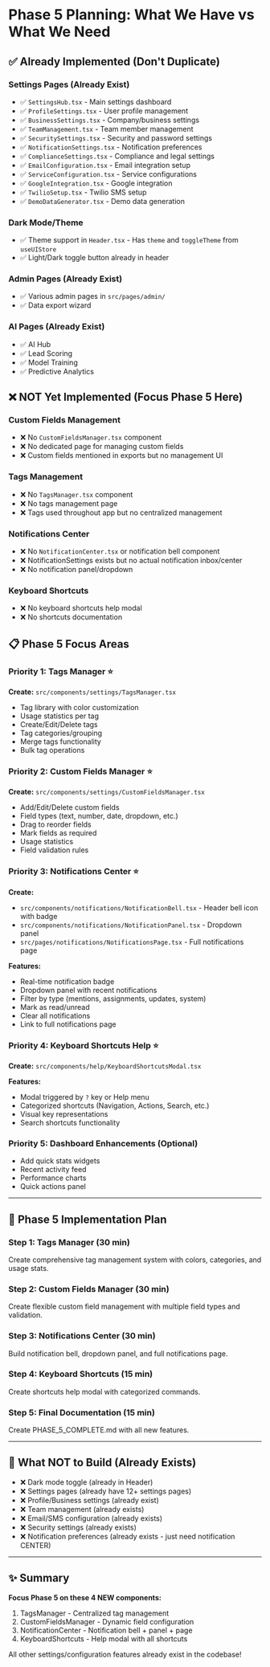 # Phase 5 Planning: What We Have vs What We Need

## ✅ Already Implemented (Don't Duplicate)

### Settings Pages (Already Exist)
- ✅ `SettingsHub.tsx` - Main settings dashboard
- ✅ `ProfileSettings.tsx` - User profile management
- ✅ `BusinessSettings.tsx` - Company/business settings
- ✅ `TeamManagement.tsx` - Team member management
- ✅ `SecuritySettings.tsx` - Security and password settings
- ✅ `NotificationSettings.tsx` - Notification preferences
- ✅ `ComplianceSettings.tsx` - Compliance and legal settings
- ✅ `EmailConfiguration.tsx` - Email integration setup
- ✅ `ServiceConfiguration.tsx` - Service configurations
- ✅ `GoogleIntegration.tsx` - Google integration
- ✅ `TwilioSetup.tsx` - Twilio SMS setup
- ✅ `DemoDataGenerator.tsx` - Demo data generation

### Dark Mode/Theme
- ✅ Theme support in `Header.tsx` - Has `theme` and `toggleTheme` from `useUIStore`
- ✅ Light/Dark toggle button already in header

### Admin Pages (Already Exist)
- ✅ Various admin pages in `src/pages/admin/`
- ✅ Data export wizard

### AI Pages (Already Exist)
- ✅ AI Hub
- ✅ Lead Scoring
- ✅ Model Training
- ✅ Predictive Analytics

## ❌ NOT Yet Implemented (Focus Phase 5 Here)

### Custom Fields Management
- ❌ No `CustomFieldsManager.tsx` component
- ❌ No dedicated page for managing custom fields
- ❌ Custom fields mentioned in exports but no management UI

### Tags Management
- ❌ No `TagsManager.tsx` component
- ❌ No tags management page
- ❌ Tags used throughout app but no centralized management

### Notifications Center
- ❌ No `NotificationCenter.tsx` or notification bell component
- ❌ NotificationSettings exists but no actual notification inbox/center
- ❌ No notification panel/dropdown

### Keyboard Shortcuts
- ❌ No keyboard shortcuts help modal
- ❌ No shortcuts documentation

## 📋 Phase 5 Focus Areas

### Priority 1: Tags Manager ⭐
**Create:** `src/components/settings/TagsManager.tsx`
- Tag library with color customization
- Usage statistics per tag
- Create/Edit/Delete tags
- Tag categories/grouping
- Merge tags functionality
- Bulk tag operations

### Priority 2: Custom Fields Manager ⭐
**Create:** `src/components/settings/CustomFieldsManager.tsx`
- Add/Edit/Delete custom fields
- Field types (text, number, date, dropdown, etc.)
- Drag to reorder fields
- Mark fields as required
- Usage statistics
- Field validation rules

### Priority 3: Notifications Center ⭐
**Create:**
- `src/components/notifications/NotificationBell.tsx` - Header bell icon with badge
- `src/components/notifications/NotificationPanel.tsx` - Dropdown panel
- `src/pages/notifications/NotificationsPage.tsx` - Full notifications page

**Features:**
- Real-time notification badge
- Dropdown panel with recent notifications
- Filter by type (mentions, assignments, updates, system)
- Mark as read/unread
- Clear all notifications
- Link to full notifications page

### Priority 4: Keyboard Shortcuts Help ⭐
**Create:** `src/components/help/KeyboardShortcutsModal.tsx`

**Features:**
- Modal triggered by `?` key or Help menu
- Categorized shortcuts (Navigation, Actions, Search, etc.)
- Visual key representations
- Search shortcuts functionality

### Priority 5: Dashboard Enhancements (Optional)
- Add quick stats widgets
- Recent activity feed
- Performance charts
- Quick actions panel

---

## 🎯 Phase 5 Implementation Plan

### Step 1: Tags Manager (30 min)
Create comprehensive tag management system with colors, categories, and usage stats.

### Step 2: Custom Fields Manager (30 min)
Create flexible custom field management with multiple field types and validation.

### Step 3: Notifications Center (30 min)
Build notification bell, dropdown panel, and full notifications page.

### Step 4: Keyboard Shortcuts (15 min)
Create shortcuts help modal with categorized commands.

### Step 5: Final Documentation (15 min)
Create PHASE_5_COMPLETE.md with all new features.

---

## 🚫 What NOT to Build (Already Exists)

- ❌ Dark mode toggle (already in Header)
- ❌ Settings pages (already have 12+ settings pages)
- ❌ Profile/Business settings (already exist)
- ❌ Team management (already exists)
- ❌ Email/SMS configuration (already exists)
- ❌ Security settings (already exists)
- ❌ Notification preferences (already exists - just need notification CENTER)

---

## ✨ Summary

**Focus Phase 5 on these 4 NEW components:**
1. TagsManager - Centralized tag management
2. CustomFieldsManager - Dynamic field configuration
3. NotificationCenter - Notification bell + panel + page
4. KeyboardShortcuts - Help modal with all shortcuts

All other settings/configuration features already exist in the codebase!
